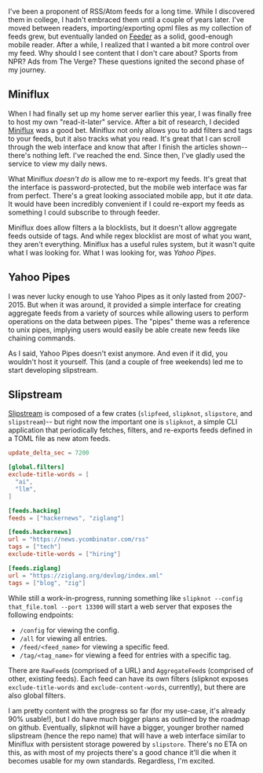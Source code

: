 I've been a proponent of RSS/Atom feeds for a long time. While I discovered them
in college, I hadn't embraced them until a couple of years later. I've moved
between readers, importing/exporting opml files as my collection of feeds grew,
but eventually landed on [Feeder](https://github.com/spacecowboy/Feeder) as a
solid, good-enough mobile reader. After a while, I realized that I wanted a bit
more control over my feed. Why should I see content that I don't care about?
Sports from NPR? Ads from The Verge? These questions ignited the second phase of
my journey.

## Miniflux

When I had finally set up my home server earlier this year, I was finally free
to host my own "read-it-later" service. After a bit of research, I decided
[Miniflux](https://github.com/miniflux/v2) was a good bet. Miniflux not only
allows you to add filters and tags to your feeds, but it also tracks what you
read. It's great that I can scroll through the web interface and know that after
I finish the articles shown-- there's nothing left. I've reached the end. Since
then, I've gladly used the service to view my daily news.

What Miniflux _doesn't do_ is allow me to re-export my feeds. It's great that
the interface is password-protected, but the mobile web interface was far from
perfect. There's a great looking associated mobile app, but it _ate_ data. It
would have been incredibly convenient if I could re-export my feeds as something
I could subscribe to through feeder.

Miniflux does allow filters a la blocklists, but it doesn't allow aggregate
feeds outside of tags. And while regex blocklist are most of what you want, they
aren't everything. Miniflux has a useful rules system, but it wasn't quite what
I was looking for. What I was looking for, was _Yahoo Pipes_.

## Yahoo Pipes

I was never lucky enough to use Yahoo Pipes as it only lasted from 2007-2015.
But when it was around, it provided a simple interface for creating aggregate
feeds from a variety of sources while allowing users to perform operations on
the data between pipes. The "pipes" theme was a reference to unix pipes,
implying users would easily be able create new feeds like chaining commands.

As I said, Yahoo Pipes doesn't exist anymore. And even if it did, you wouldn't
host it yourself. This (and a couple of free weekends) led me to start
developing slipstream.

## Slipstream

[Slipstream](https://github.com/HarrisonHall/slipstream) is composed of a few
crates (`slipfeed`, `slipknot`, `slipstore`, and `slipstream`)-- but right now
the important one is `slipknot`, a simple CLI application that periodically
fetches, filters, and re-exports feeds defined in a TOML file as new atom feeds.

```toml
update_delta_sec = 7200

[global.filters]
exclude-title-words = [
  "ai",
  "llm",
]

[feeds.hacking]
feeds = ["hackernews", "ziglang"]

[feeds.hackernews]
url = "https://news.ycombinator.com/rss"
tags = ["tech"]
exclude-title-words = ["hiring"]

[feeds.ziglang]
url = "https://ziglang.org/devlog/index.xml"
tags = ["blog", "zig"]
```

While still a work-in-progress, running something like
`slipknot --config that_file.toml --port 13300` will start a web server that
exposes the following endpoints:

- `/config` for viewing the config.
- `/all` for viewing all entries.
- `/feed/<feed_name>` for viewing a specific feed.
- `/tag/<tag_name>` for viewing a feed for entries with a specific tag.

There are `RawFeed`s (comprised of a URL) and `AggregateFeed`s (comprised of
other, existing feeds). Each feed can have its own filters (slipknot exposes
`exclude-title-words` and `exclude-content-words`, currently), but there are
also global filters.

I am pretty content with the progress so far (for my use-case, it's already 90%
usable!), but I do have much bigger plans as outlined by the roadmap on github.
Eventually, slipknot will have a bigger, younger brother named slipstream (hence
the repo name) that will have a web interface similar to Miniflux with
persistent storage powered by `slipstore`. There's no ETA on this, as with most
of my projects there's a good chance it'll die when it becomes usable for my own
standards. Regardless, I'm excited.
